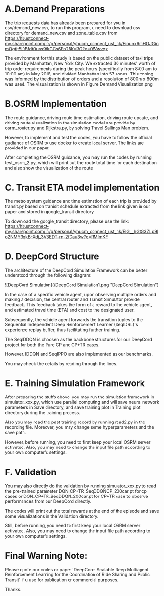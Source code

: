 # A.Demand Preparations
The trip requests data has already been prepared for you in csv/demand_new.csv, to run this program, u need to download csv directory for demand_new.csv and zone_table.csv from https://hkustconnect-my.sharepoint.com/:f:/g/personal/yhucm_connect_ust_hk/Eiounx6mHOJGinmOgtjt5l0Bfdt0uss9fkCCs6Fn2BKuRQ?e=0Wwvqz

The environment for this study is based on the public dataset of taxi trips provided by Manhattan, New York City. We extracted 30 minutes' worth of trip order requirements during the peak hours (specifically from 8:00 am to 10:00 am) in May 2016, and divided Manhattan into 57 zones. This zoning was informed by the distribution of orders and a resolution of 800m x 800m was used. The visualization is shown in Figure Demand Visualization.png

# B.OSRM Implementation 
The route guidance, driving route time estimation, driving route update, and driving route visualization in the simulation model are provide by osrm_router.py and Dijkstra.py, by solving Travel Sallings Man problem.

However, to implement and test the codes, you have to follow the official gudiance of OSRM to use docker to create local server. The links are provided in our paper.

After completing the OSRM guidance, you may run the codes by running test_osrm_2.py, which will print out the route total time for each destination and also show the visualization of the route

# C. Transit ETA model implementation
The metro system guidance and time estimation of each trip is provided by transit.py based on tranisit schedule extracted from the link given in our paper and stored in google_transit directory. 

To download the google_transit directory, please use the link: https://hkustconnect-my.sharepoint.com/:f:/g/personal/yhucm_connect_ust_hk/ElG__hGtG3ZLp9lo2NMY3qkB-Xdj_3VBEDT-rn-2fCau3w?e=RMlmKF


# D. DeepCord Structure
The architecture of the DeepCord Simulation Framework can be better understood through the following diagram:

![DeepCord Simulation](/DeepCord Simulation1.png "DeepCord Simulation")

In the case of a specific vehicle agent, upon observing multiple orders and making a decision, the central router and Transit Simulator provide feedback. This feedback takes the form of a reward to the vehicle agent, and estimated travel time (ETA) and cost to the designated user.

Subsequently, the vehicle agent forwards the transition tuples to the Sequential Independent Deep Reinforcement Learner (SeqIDRL)'s experience replay buffer, thus facilitating further training.

The SeqIDDQN is choosen as the backbone structures for our DeepCord project for both the Pure CP and CP+TR cases.

However, IDDQN and SeqIPPO are also implemented as our benchmarks.

You may check the details by reading through the lines.

# E. Training Simulation Framework
After preparing the stuffs above, you may run the simulation framework in simulator_xxx.py, which use parallel computing and will save neural network parameters in Save directory, and save training plot in Training plot directory during the training process. 

Also you may read the past training record by running read2.py in the recording file. Moreover, you may change some hyperparameters and the save path.

However, before running, you need to first keep your local OSRM server activated. Also, you may need to change the input file path according to your own computer's settings.

# F. Validation
You may also directly do the validation by running simulator_xxx.py to read the pre-trained parameter DQN_CP+TR_SeqDDQNCP_200car.pt for cp cases or DQN_CP+TR_SeqDDQN_200car.pt for CP+TR case to observe performances from our DeepCord directly. 

The codes will print out the total rewards at the end of the episode and save some visualizations in the Validation directory.

Still, before running, you need to first keep your local OSRM server activated. Also, you may need to change the input file path according to your own computer's settings.

# Final Warning Note:
Please quote our codes or paper 'DeepCord: Scalable Deep Multiagent Reinforcement Learning for the Coordination of Ride Sharing and Public Transit' if u use for publication or commercial purposes.

Thanks.
